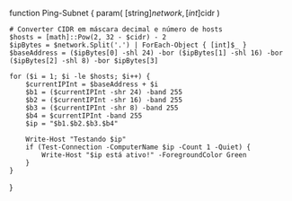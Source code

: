 function Ping-Subnet {
    param(
        [string]$network,
        [int]$cidr
    )

    # Converter CIDR em máscara decimal e número de hosts
    $hosts = [math]::Pow(2, 32 - $cidr) - 2
    $ipBytes = $network.Split('.') | ForEach-Object { [int]$_ }
    $baseAddress = ($ipBytes[0] -shl 24) -bor ($ipBytes[1] -shl 16) -bor ($ipBytes[2] -shl 8) -bor $ipBytes[3]

    for ($i = 1; $i -le $hosts; $i++) {
        $currentIPInt = $baseAddress + $i
        $b1 = ($currentIPInt -shr 24) -band 255
        $b2 = ($currentIPInt -shr 16) -band 255
        $b3 = ($currentIPInt -shr 8) -band 255
        $b4 = $currentIPInt -band 255
        $ip = "$b1.$b2.$b3.$b4"

        Write-Host "Testando $ip"
        if (Test-Connection -ComputerName $ip -Count 1 -Quiet) {
            Write-Host "$ip está ativo!" -ForegroundColor Green
        }
    }
}

